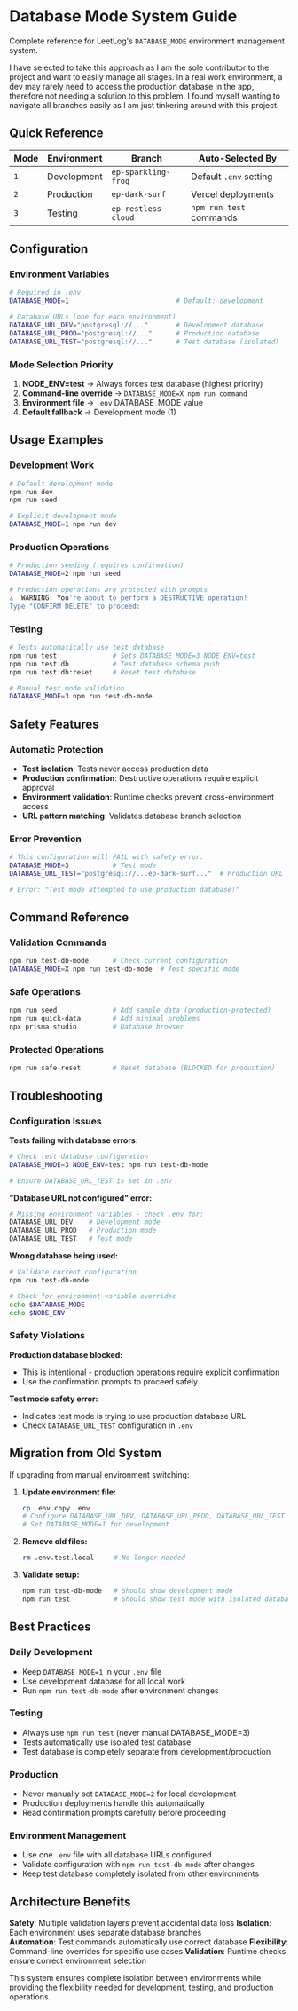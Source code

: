# Database Mode System Guide

Complete reference for LeetLog's `DATABASE_MODE` environment management system.

I have selected to take this approach as I am the sole contributor to the project and want to easily manage all stages. In a real work environment, a dev may rarely need to access the production database in the app, therefore not needing a solution to this problem. I found myself wanting to navigate all branches easily as I am just tinkering around with this project.

## Quick Reference

| Mode | Environment | Branch              | Auto-Selected By        |
| ---- | ----------- | ------------------- | ----------------------- |
| `1`  | Development | `ep-sparkling-frog` | Default `.env` setting  |
| `2`  | Production  | `ep-dark-surf`      | Vercel deployments      |
| `3`  | Testing     | `ep-restless-cloud` | `npm run test` commands |

## Configuration

### Environment Variables

```bash
# Required in .env
DATABASE_MODE=1                           # Default: development

# Database URLs (one for each environment)
DATABASE_URL_DEV="postgresql://..."       # Development database
DATABASE_URL_PROD="postgresql://..."      # Production database
DATABASE_URL_TEST="postgresql://..."      # Test database (isolated)
```

### Mode Selection Priority

1. **NODE_ENV=test** → Always forces test database (highest priority)
2. **Command-line override** → `DATABASE_MODE=X npm run command`
3. **Environment file** → `.env` DATABASE_MODE value
4. **Default fallback** → Development mode (1)

## Usage Examples

### Development Work

```bash
# Default development mode
npm run dev
npm run seed

# Explicit development mode
DATABASE_MODE=1 npm run dev
```

### Production Operations

```bash
# Production seeding (requires confirmation)
DATABASE_MODE=2 npm run seed

# Production operations are protected with prompts
⚠️  WARNING: You're about to perform a DESTRUCTIVE operation!
Type "CONFIRM DELETE" to proceed:
```

### Testing

```bash
# Tests automatically use test database
npm run test              # Sets DATABASE_MODE=3 NODE_ENV=test
npm run test:db           # Test database schema push
npm run test:db:reset     # Reset test database

# Manual test mode validation
DATABASE_MODE=3 npm run test-db-mode
```

## Safety Features

### Automatic Protection

- **Test isolation**: Tests never access production data
- **Production confirmation**: Destructive operations require explicit approval
- **Environment validation**: Runtime checks prevent cross-environment access
- **URL pattern matching**: Validates database branch selection

### Error Prevention

```bash
# This configuration will FAIL with safety error:
DATABASE_MODE=3           # Test mode
DATABASE_URL_TEST="postgresql://...ep-dark-surf..."  # Production URL

# Error: "Test mode attempted to use production database!"
```

## Command Reference

### Validation Commands

```bash
npm run test-db-mode      # Check current configuration
DATABASE_MODE=X npm run test-db-mode  # Test specific mode
```

### Safe Operations

```bash
npm run seed              # Add sample data (production-protected)
npm run quick-data        # Add minimal problems
npx prisma studio         # Database browser
```

### Protected Operations

```bash
npm run safe-reset        # Reset database (BLOCKED for production)
```

## Troubleshooting

### Configuration Issues

**Tests failing with database errors:**

```bash
# Check test database configuration
DATABASE_MODE=3 NODE_ENV=test npm run test-db-mode

# Ensure DATABASE_URL_TEST is set in .env
```

**"Database URL not configured" error:**

```bash
# Missing environment variables - check .env for:
DATABASE_URL_DEV    # Development mode
DATABASE_URL_PROD   # Production mode
DATABASE_URL_TEST   # Test mode
```

**Wrong database being used:**

```bash
# Validate current configuration
npm run test-db-mode

# Check for environment variable overrides
echo $DATABASE_MODE
echo $NODE_ENV
```

### Safety Violations

**Production database blocked:**

- This is intentional - production operations require explicit confirmation
- Use the confirmation prompts to proceed safely

**Test mode safety error:**

- Indicates test mode is trying to use production database URL
- Check `DATABASE_URL_TEST` configuration in `.env`

## Migration from Old System

If upgrading from manual environment switching:

1. **Update environment file:**

   ```bash
   cp .env.copy .env
   # Configure DATABASE_URL_DEV, DATABASE_URL_PROD, DATABASE_URL_TEST
   # Set DATABASE_MODE=1 for development
   ```

2. **Remove old files:**

   ```bash
   rm .env.test.local     # No longer needed
   ```

3. **Validate setup:**
   ```bash
   npm run test-db-mode   # Should show development mode
   npm run test           # Should show test mode with isolated database
   ```

## Best Practices

### Daily Development

- Keep `DATABASE_MODE=1` in your `.env` file
- Use development database for all local work
- Run `npm run test-db-mode` after environment changes

### Testing

- Always use `npm run test` (never manual DATABASE_MODE=3)
- Tests automatically use isolated test database
- Test database is completely separate from development/production

### Production

- Never manually set `DATABASE_MODE=2` for local development
- Production deployments handle this automatically
- Read confirmation prompts carefully before proceeding

### Environment Management

- Use one `.env` file with all database URLs configured
- Validate configuration with `npm run test-db-mode` after changes
- Keep test database completely isolated from other environments

## Architecture Benefits

**Safety**: Multiple validation layers prevent accidental data loss
**Isolation**: Each environment uses separate database branches  
**Automation**: Test commands automatically use correct database
**Flexibility**: Command-line overrides for specific use cases
**Validation**: Runtime checks ensure correct environment selection

This system ensures complete isolation between environments while providing the flexibility needed for development, testing, and production operations.
